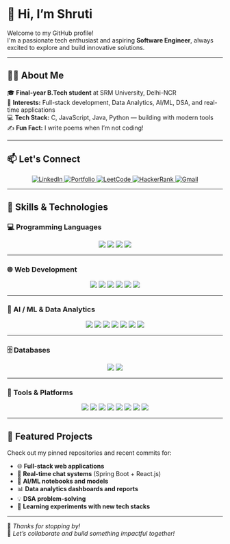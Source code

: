 # 👋 Hi, I’m Shruti

Welcome to my GitHub profile!  
I'm a passionate tech enthusiast and aspiring **Software Engineer**, always excited to explore and build innovative solutions.

---

## 👩‍💻 About Me

🎓 **Final-year B.Tech student** at SRM University, Delhi-NCR  
👀 **Interests:** Full-stack development, Data Analytics, AI/ML, DSA, and real-time applications  
💻 **Tech Stack:** C, JavaScript, Java, Python — building with modern tools  
✍️ **Fun Fact:** I write poems when I’m not coding!

---

## 📫 Let's Connect

<p align="center">
  <a href="https://www.linkedin.com/in/shruti-m250">
    <img alt="LinkedIn" src="https://img.shields.io/badge/-LinkedIn-0A66C2?style=for-the-badge&logo=linkedin&logoColor=white&logoWidth=30">
  </a>
  <a href="https://shrut-iportfolio.vercel.app/">
    <img alt="Portfolio" src="https://img.shields.io/badge/-Portfolio-000000?style=for-the-badge&logo=vercel&logoColor=white&logoWidth=30">
  </a>
  <a href="https://leetcode.com/u/shruti_m250/">
    <img alt="LeetCode" src="https://img.shields.io/badge/-LeetCode-FFA116?style=for-the-badge&logo=leetcode&logoColor=black&logoWidth=30">
  </a>
  <a href="http://www.hackerrank.com/profile/shruti09dec">
    <img alt="HackerRank" src="https://img.shields.io/badge/-HackerRank-2EC866?style=for-the-badge&logo=HackerRank&logoColor=white&logoWidth=30">
  </a>
  <a href="mailto:shruti09dec@gmail.com">
    <img alt="Gmail" src="https://img.shields.io/badge/-Gmail-D14836?style=for-the-badge&logo=gmail&logoColor=white&logoWidth=30">
  </a>
</p>

---

## 🚀 Skills & Technologies

### 💻 Programming Languages  
<p align="center">
  <img src="https://img.shields.io/badge/Java-007396?style=for-the-badge&logo=java&logoColor=white&logoWidth=30" />
  <img src="https://img.shields.io/badge/JavaScript-F7DF1E?style=for-the-badge&logo=javascript&logoColor=black&logoWidth=30" />
  <img src="https://img.shields.io/badge/Python-3776AB?style=for-the-badge&logo=python&logoColor=white&logoWidth=30" />
  <img src="https://img.shields.io/badge/C-00599C?style=for-the-badge&logo=c&logoColor=white&logoWidth=30" />
</p>

---

### 🌐 Web Development  
<p align="center">
  <img src="https://img.shields.io/badge/React.js-61DAFB?style=for-the-badge&logo=react&logoColor=black&logoWidth=30" />
  <img src="https://img.shields.io/badge/Node.js-339933?style=for-the-badge&logo=nodedotjs&logoColor=white&logoWidth=30" />
  <img src="https://img.shields.io/badge/Express.js-000000?style=for-the-badge&logo=express&logoColor=white&logoWidth=30" />
  <img src="https://img.shields.io/badge/Spring%20Boot-6DB33F?style=for-the-badge&logo=spring-boot&logoColor=white&logoWidth=30" />
  <img src="https://img.shields.io/badge/HTML5-E34F26?style=for-the-badge&logo=html5&logoColor=white&logoWidth=30" />
  <img src="https://img.shields.io/badge/CSS3-1572B6?style=for-the-badge&logo=css3&logoColor=white&logoWidth=30" />
</p>

---

### 🧠 AI / ML & Data Analytics  
<p align="center">
  <img src="https://img.shields.io/badge/Numpy-013243?style=for-the-badge&logo=numpy&logoColor=white&logoWidth=30" />
  <img src="https://img.shields.io/badge/Pandas-150458?style=for-the-badge&logo=pandas&logoColor=white&logoWidth=30" />
  <img src="https://img.shields.io/badge/Scikit--Learn-F7931E?style=for-the-badge&logo=scikit-learn&logoColor=black&logoWidth=30" />
  <img src="https://img.shields.io/badge/Tableau-E97627?style=for-the-badge&logo=tableau&logoColor=white&logoWidth=30" />
  <img src="https://img.shields.io/badge/Power%20BI-F2C811?style=for-the-badge&logo=powerbi&logoColor=black&logoWidth=30" />
  <img src="https://img.shields.io/badge/Cognos-051F74?style=for-the-badge&logo=ibm&logoColor=white&logoWidth=30" />
  <img src="https://img.shields.io/badge/Mixpanel-5000B9?style=for-the-badge&logo=mixpanel&logoColor=white&logoWidth=30" />
</p>

---

### 🗄️ Databases  
<p align="center">
  <img src="https://img.shields.io/badge/MongoDB-47A248?style=for-the-badge&logo=mongodb&logoColor=white&logoWidth=30" />
  <img src="https://img.shields.io/badge/MySQL-4479A1?style=for-the-badge&logo=mysql&logoColor=white&logoWidth=30" />
</p>

---

### 🧰 Tools & Platforms  
<p align="center">
  <img src="https://img.shields.io/badge/Git-F05032?style=for-the-badge&logo=git&logoColor=white&logoWidth=30" />
  <img src="https://img.shields.io/badge/GitHub-181717?style=for-the-badge&logo=github&logoColor=white&logoWidth=30" />
  <img src="https://img.shields.io/badge/VSCode-007ACC?style=for-the-badge&logo=visual-studio-code&logoColor=white&logoWidth=30" />
  <img src="https://img.shields.io/badge/IntelliJ%20IDEA-000000?style=for-the-badge&logo=intellij-idea&logoColor=white&logoWidth=30" />
  <img src="https://img.shields.io/badge/Postman-FF6C37?style=for-the-badge&logo=postman&logoColor=white&logoWidth=30" />
  <img src="https://img.shields.io/badge/Jupyter-F37626?style=for-the-badge&logo=jupyter&logoColor=white&logoWidth=30" />
  <img src="https://img.shields.io/badge/Firebase-FFCA28?style=for-the-badge&logo=firebase&logoColor=black&logoWidth=30" />
  <img src="https://img.shields.io/badge/Figma-F24E1E?style=for-the-badge&logo=figma&logoColor=white&logoWidth=30" />
</p>

---

## 📌 Featured Projects

Check out my pinned repositories and recent commits for:

- 🌐 **Full-stack web applications**
- 🔁 **Real-time chat systems** (Spring Boot + React.js)
- 🧠 **AI/ML notebooks and models**
- 📊 **Data analytics dashboards and reports**
- 💡 **DSA problem-solving**
- 🧪 **Learning experiments with new tech stacks**

---

💬 *Thanks for stopping by!*  
🤝 *Let’s collaborate and build something impactful together!*
